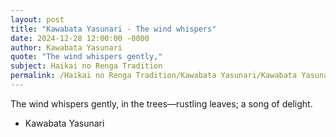 ```yaml
---
layout: post
title: "Kawabata Yasunari - The wind whispers"
date: 2024-12-28 12:00:00 -0000
author: Kawabata Yasunari
quote: "The wind whispers gently,"
subject: Haikai no Renga Tradition
permalink: /Haikai no Renga Tradition/Kawabata Yasunari/Kawabata Yasunari - The wind whispers
---
```


The wind whispers gently,
in the trees—rustling leaves;
a song of delight.


- Kawabata Yasunari
